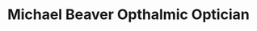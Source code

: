 ---
title: "Michael Beaver Opthalmic Optician"
url: /alcester/michael-beaver-opthalmic-optician/
shop: Optiker
---